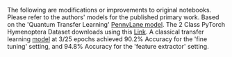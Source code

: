 The following are modifications or improvements to original notebooks. Please refer to the authors' models for the published primary work. 
Based on the 'Quantum Transfer Learning' [PennyLane model](https://pennylane.ai/qml/demos/tutorial_quantum_transfer_learning). The 2 Class PyTorch Hymenoptera Dataset downloads using this [Link](https://download.pytorch.org/tutorial/hymenoptera_data.zip). A classical transfer learning [model](https://pytorch.org/tutorials/beginner/transfer_learning_tutorial.html) at 3/25 epochs achieved 90.2% Accuracy for the 'fine tuning' setting, and 94.8% Accuracy for the 'feature extractor' setting. 
